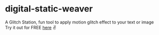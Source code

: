 # digital-static-weaver

A Glitch Station, fun tool to apply motion glitch effect to your text or image
Try it out for FREE [here](https://swapagrawal14.github.io/digital-static-weaver/) ✌
